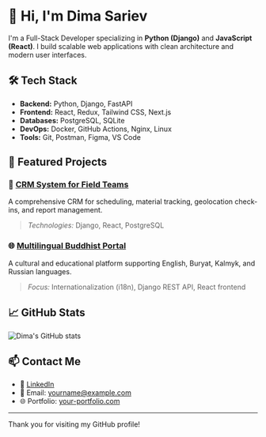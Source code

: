 # 👋 Hi, I'm Dima Sariev

I'm a Full-Stack Developer specializing in **Python (Django)** and **JavaScript (React)**. I build scalable web applications with clean architecture and modern user interfaces.

## 🛠️ Tech Stack

- **Backend:** Python, Django, FastAPI
- **Frontend:** React, Redux, Tailwind CSS, Next.js
- **Databases:** PostgreSQL, SQLite
- **DevOps:** Docker, GitHub Actions, Nginx, Linux
- **Tools:** Git, Postman, Figma, VS Code

## 📌 Featured Projects

### 🔧 [CRM System for Field Teams](https://github.com/sarievdima08/field-crm)
A comprehensive CRM for scheduling, material tracking, geolocation check-ins, and report management.
> *Technologies:* Django, React, PostgreSQL

### 🌐 [Multilingual Buddhist Portal](https://github.com/sarievdima08/buddhist-portal)
A cultural and educational platform supporting English, Buryat, Kalmyk, and Russian languages.
> *Focus:* Internationalization (i18n), Django REST API, React frontend

## 📈 GitHub Stats

![Dima's GitHub stats](https://github-readme-stats.vercel.app/api?username=sarievdima08&show_icons=true&theme=default)

## 📫 Contact Me

- 💼 [LinkedIn](https://www.linkedin.com/in/YOUR-LINKEDIN/)
- 📧 Email: yourname@example.com
- 🌐 Portfolio: [your-portfolio.com](https://your-portfolio.com)

---

Thank you for visiting my GitHub profile!
